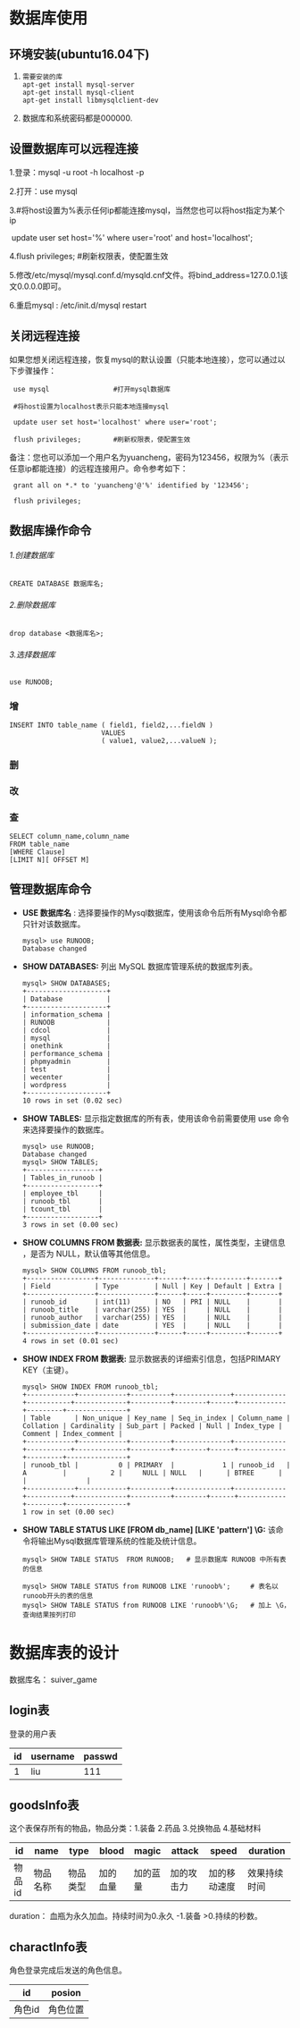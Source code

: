 # 数据库使用

## 环境安装(ubuntu16.04下)

1. ```shell
   需要安装的库
   apt-get install mysql-server
   apt-get install mysql-client
   apt-get install libmysqlclient-dev
   ```

2. 数据库和系统密码都是000000.

## 设置数据库可以远程连接

1.登录：mysql -u root -h localhost -p

2.打开：use mysql 

3.\#将host设置为%表示任何ip都能连接mysql，当然您也可以将host指定为某个ip

​     update user set host='%' where user='root' and host='localhost';

4.flush privileges;        #刷新权限表，使配置生效

5.修改/etc/mysql/mysql.conf.d/mysqld.cnf文件。将bind_address=127.0.0.1该文0.0.0.0即可。

6.重启mysql   : /etc/init.d/mysql restart

## 关闭远程连接

如果您想关闭远程连接，恢复mysql的默认设置（只能本地连接），您可以通过以下步骤操作：

     use mysql                #打开mysql数据库
    
     #将host设置为localhost表示只能本地连接mysql
    
     update user set host='localhost' where user='root';
    
     flush privileges;        #刷新权限表，使配置生效

备注：您也可以添加一个用户名为yuancheng，密码为123456，权限为%（表示任意ip都能连接）的远程连接用户。命令参考如下：

     grant all on *.* to 'yuancheng'@'%' identified by '123456';
    
     flush privileges;


## 数据库操作命令

###### 1.创建数据库

```mysql
CREATE DATABASE 数据库名;
```

###### 2.删除数据库

```mysql
drop database <数据库名>;
```

###### 3.选择数据库

```mysql
use RUNOOB;
```

### 增

```mysql
INSERT INTO table_name ( field1, field2,...fieldN )
                       VALUES
                       ( value1, value2,...valueN );
```

### 删



### 改



### 查

```mysql
SELECT column_name,column_name
FROM table_name
[WHERE Clause]
[LIMIT N][ OFFSET M]
```

## 管理数据库命令
- **USE 数据库名** :
  选择要操作的Mysql数据库，使用该命令后所有Mysql命令都只针对该数据库。

  ```mysql
  mysql> use RUNOOB;
  Database changed
  ```

- **SHOW DATABASES:**
  列出 MySQL 数据库管理系统的数据库列表。

  ```mysql
  mysql> SHOW DATABASES;
  +--------------------+
  | Database           |
  +--------------------+
  | information_schema |
  | RUNOOB             |
  | cdcol              |
  | mysql              |
  | onethink           |
  | performance_schema |
  | phpmyadmin         |
  | test               |
  | wecenter           |
  | wordpress          |
  +--------------------+
  10 rows in set (0.02 sec)
  ```

- **SHOW TABLES:**
  显示指定数据库的所有表，使用该命令前需要使用 use 命令来选择要操作的数据库。

  ```mysql
  mysql> use RUNOOB;
  Database changed
  mysql> SHOW TABLES;
  +------------------+
  | Tables_in_runoob |
  +------------------+
  | employee_tbl     |
  | runoob_tbl       |
  | tcount_tbl       |
  +------------------+
  3 rows in set (0.00 sec)
  ```

- **SHOW COLUMNS FROM 数据表:**
  显示数据表的属性，属性类型，主键信息 ，是否为 NULL，默认值等其他信息。

  ```mysql
  mysql> SHOW COLUMNS FROM runoob_tbl;
  +-----------------+--------------+------+-----+---------+-------+
  | Field           | Type         | Null | Key | Default | Extra |
  +-----------------+--------------+------+-----+---------+-------+
  | runoob_id       | int(11)      | NO   | PRI | NULL    |       |
  | runoob_title    | varchar(255) | YES  |     | NULL    |       |
  | runoob_author   | varchar(255) | YES  |     | NULL    |       |
  | submission_date | date         | YES  |     | NULL    |       |
  +-----------------+--------------+------+-----+---------+-------+
  4 rows in set (0.01 sec)
  ```

- **SHOW INDEX FROM 数据表:**
  显示数据表的详细索引信息，包括PRIMARY KEY（主键）。

  ```
  mysql> SHOW INDEX FROM runoob_tbl;
  +------------+------------+----------+--------------+-------------+-----------+-------------+----------+--------+------+------------+---------+---------------+
  | Table      | Non_unique | Key_name | Seq_in_index | Column_name | Collation | Cardinality | Sub_part | Packed | Null | Index_type | Comment | Index_comment |
  +------------+------------+----------+--------------+-------------+-----------+-------------+----------+--------+------+------------+---------+---------------+
  | runoob_tbl |          0 | PRIMARY  |            1 | runoob_id   | A         |           2 |     NULL | NULL   |      | BTREE      |         |               |
  +------------+------------+----------+--------------+-------------+-----------+-------------+----------+--------+------+------------+---------+---------------+
  1 row in set (0.00 sec)
  ```

- **SHOW TABLE STATUS LIKE [FROM db_name] [LIKE 'pattern'] \G:**
  该命令将输出Mysql数据库管理系统的性能及统计信息。

  ```mysql
  mysql> SHOW TABLE STATUS  FROM RUNOOB;   # 显示数据库 RUNOOB 中所有表的信息
  
  mysql> SHOW TABLE STATUS from RUNOOB LIKE 'runoob%';     # 表名以runoob开头的表的信息
  mysql> SHOW TABLE STATUS from RUNOOB LIKE 'runoob%'\G;   # 加上 \G，查询结果按列打印
  ```







# 数据库表的设计

数据库名： suiver_game

## login表

登录的用户表

| id   | username | passwd |
| ---- | -------- | ------ |
| 1    | liu      | 111    |



## goodsInfo表

这个表保存所有的物品，物品分类：1.装备 2.药品 3.兑换物品 4.基础材料               

| id     | name     | type     | blood    | magic    | attack     | speed        | duration     |
| ------ | -------- | -------- | -------- | -------- | ---------- | ------------ | ------------ |
| 物品id | 物品名称 | 物品类型 | 加的血量 | 加的蓝量 | 加的攻击力 | 加的移动速度 | 效果持续时间 |



duration： 血瓶为永久加血。持续时间为0.永久  -1.装备   >0.持续的秒数。



## charactInfo表

角色登录完成后发送的角色信息。

| id     | posion   |
| ------ | -------- |
| 角色id | 角色位置 |

